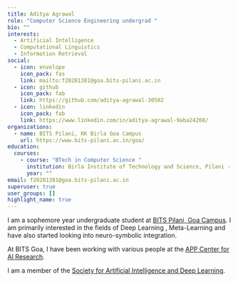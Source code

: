 ```yaml
---
title: Aditya Agrawal
role: "Computer Science Engineering undergrad "
bio: ""
interests:
  - Artificial Intelligence
  - Computational Linguistics
  - Information Retrieval
social:
  - icon: envelope
    icon_pack: fas
    link: mailto:f20201381@goa.bits-pilani.ac.in
  - icon: github
    icon_pack: fab
    link: https://github.com/aditya-agrawal-30502
  - icon: linkedin
    icon_pack: fab
    link: https://www.linkedin.com/in/aditya-agrawal-9aba24208/
organizations:
  - name: BITS Pilani, KK Birla Goa Campus
    url: https://www.bits-pilani.ac.in/goa/
education:
  courses:
    - course: "BTech in Computer Science "
      institution: Birla Institute of Technology and Science, Pilani - KK Birla Goa Campus
      year: ""
email: f20201381@goa.bits-pilani.ac.in
superuser: true
user_groups: []
highlight_name: true
---
```

I am a sophemore year undergraduate student at [BITS Pilani, Goa Campus](https://www.bits-pilani.ac.in/goa/). I am primarily interested in the fields of Deep Learning , Meta-Learning and have also started looking into neuro-symbolic integration.

At BITS Goa, I have been working with various people at the [APP Center for AI Research](https://www.bits-pilani.ac.in/appcair/). 

I am a member of the [Society for Artificial Intelligence and Deep Learning](https://www.saidl.in/).